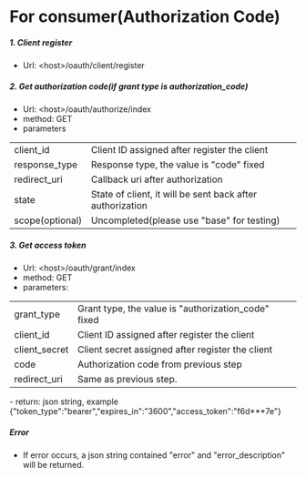 For consumer(Authorization Code)
================================
##### 1. Client register
- Url: \<host\>/oauth/client/register

##### 2. Get authorization code(if grant type is authorization_code)
- Url: \<host\>/oauth/authorize/index
- method: GET
- parameters
<table>
  <tr>
    <td>client_id</td>
    <td>Client ID assigned after register the client</td>
  </tr>
  <tr>
    <td>response_type</td>
    <td>Response type, the value is "code" fixed</td>
  </tr>
  <tr>
    <td>redirect_uri</td>
    <td>Callback uri after authorization</td>
  </tr>
  <tr>
    <td>state</td>
    <td>State of client, it will be sent back after authorization</td>
  </tr>
  <tr>
    <td>scope(optional)</td>
    <td>Uncompleted(please use "base" for testing)</td>
  </tr>
</table>

##### 3. Get access token
- Url: \<host\>/oauth/grant/index
- method: GET
- parameters:
<table>
  <tr>
    <td>grant_type</td>
    <td>Grant type, the value is "authorization_code" fixed</td>
  </tr>
  <tr>
    <td>client_id</td>
    <td>Client ID assigned after register the client</td>
  </tr>
  <tr>
    <td>client_secret</td>
    <td>Client secret assigned after register the client</td>
  </tr>
  <tr>
    <td>code</td>
    <td>Authorization code from previous step</td>
  </tr>
  <tr>
    <td>redirect_uri</td>
    <td>Same as previous step.</td>
  </tr>
</table>
- return: json string, example {"token_type":"bearer","expires_in":"3600","access_token":"f6d***7e"}

##### Error
- If error occurs, a json string contained "error" and "error_description" will be returned.
